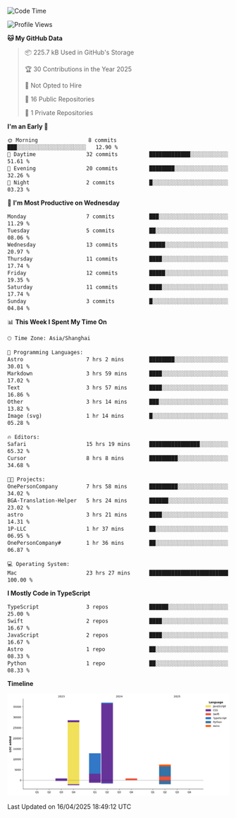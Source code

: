 <!--
**PascalDai/PascalDai** is a ✨ _special_ ✨ repository because its `README.md` (this file) appears on your GitHub profile.

Here are some ideas to get you started:

- 🔭 I’m currently working on ...
- 🌱 I’m currently learning ...
- 👯 I’m looking to collaborate on ...
- 🤔 I’m looking for help with ...
- 💬 Ask me about ...
- 📫 How to reach me: ...
- 😄 Pronouns: ...
- ⚡ Fun fact: ...
-->

<!--START_SECTION:waka-->
![Code Time](http://img.shields.io/badge/Code%20Time-965%20hrs%2031%20mins-blue)

![Profile Views](http://img.shields.io/badge/Profile%20Views-0-blue)

**🐱 My GitHub Data** 

> 📦 225.7 kB Used in GitHub's Storage 
 > 
> 🏆 30 Contributions in the Year 2025
 > 
> 🚫 Not Opted to Hire
 > 
> 📜 16 Public Repositories 
 > 
> 🔑 1 Private Repositories 
 > 
**I'm an Early 🐤** 

```text
🌞 Morning                8 commits           ███░░░░░░░░░░░░░░░░░░░░░░   12.90 % 
🌆 Daytime                32 commits          █████████████░░░░░░░░░░░░   51.61 % 
🌃 Evening                20 commits          ████████░░░░░░░░░░░░░░░░░   32.26 % 
🌙 Night                  2 commits           █░░░░░░░░░░░░░░░░░░░░░░░░   03.23 % 
```
📅 **I'm Most Productive on Wednesday** 

```text
Monday                   7 commits           ███░░░░░░░░░░░░░░░░░░░░░░   11.29 % 
Tuesday                  5 commits           ██░░░░░░░░░░░░░░░░░░░░░░░   08.06 % 
Wednesday                13 commits          █████░░░░░░░░░░░░░░░░░░░░   20.97 % 
Thursday                 11 commits          ████░░░░░░░░░░░░░░░░░░░░░   17.74 % 
Friday                   12 commits          █████░░░░░░░░░░░░░░░░░░░░   19.35 % 
Saturday                 11 commits          ████░░░░░░░░░░░░░░░░░░░░░   17.74 % 
Sunday                   3 commits           █░░░░░░░░░░░░░░░░░░░░░░░░   04.84 % 
```


📊 **This Week I Spent My Time On** 

```text
🕑︎ Time Zone: Asia/Shanghai

💬 Programming Languages: 
Astro                    7 hrs 2 mins        ████████░░░░░░░░░░░░░░░░░   30.01 % 
Markdown                 3 hrs 59 mins       ████░░░░░░░░░░░░░░░░░░░░░   17.02 % 
Text                     3 hrs 57 mins       ████░░░░░░░░░░░░░░░░░░░░░   16.86 % 
Other                    3 hrs 14 mins       ███░░░░░░░░░░░░░░░░░░░░░░   13.82 % 
Image (svg)              1 hr 14 mins        █░░░░░░░░░░░░░░░░░░░░░░░░   05.28 % 

🔥 Editors: 
Safari                   15 hrs 19 mins      ████████████████░░░░░░░░░   65.32 % 
Cursor                   8 hrs 8 mins        █████████░░░░░░░░░░░░░░░░   34.68 % 

🐱‍💻 Projects: 
OnePersonCompany         7 hrs 58 mins       █████████░░░░░░░░░░░░░░░░   34.02 % 
BGA-Translation-Helper   5 hrs 24 mins       ██████░░░░░░░░░░░░░░░░░░░   23.02 % 
astro                    3 hrs 21 mins       ████░░░░░░░░░░░░░░░░░░░░░   14.31 % 
1P-LLC                   1 hr 37 mins        ██░░░░░░░░░░░░░░░░░░░░░░░   06.95 % 
OnePersonCompany#        1 hr 36 mins        ██░░░░░░░░░░░░░░░░░░░░░░░   06.87 % 

💻 Operating System: 
Mac                      23 hrs 27 mins      █████████████████████████   100.00 % 
```

**I Mostly Code in TypeScript** 

```text
TypeScript               3 repos             ██████░░░░░░░░░░░░░░░░░░░   25.00 % 
Swift                    2 repos             ████░░░░░░░░░░░░░░░░░░░░░   16.67 % 
JavaScript               2 repos             ████░░░░░░░░░░░░░░░░░░░░░   16.67 % 
Astro                    1 repo              ██░░░░░░░░░░░░░░░░░░░░░░░   08.33 % 
Python                   1 repo              ██░░░░░░░░░░░░░░░░░░░░░░░   08.33 % 
```



**Timeline**

![Lines of Code chart](https://raw.githubusercontent.com/PascalDai/PascalDai/main/assets/bar_graph.png)


 Last Updated on 16/04/2025 18:49:12 UTC
<!--END_SECTION:waka-->
